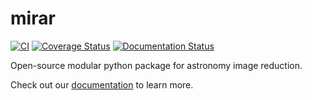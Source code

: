 # mirar

[![CI](https://github.com/winter-telescope/mirar/actions/workflows/continous_integration.yml/badge.svg)](https://github.com/winter-telescope/mirar/actions/workflows/continous_integration.yml)
[![Coverage Status](https://coveralls.io/repos/github/winter-telescope/mirar/badge.svg?branch=main)](https://coveralls.io/github/winter-telescope/mirar?branch=main)
[![Documentation Status](https://readthedocs.org/projects/mirar/badge/?version=latest)](https://mirar.readthedocs.io/en/latest/?badge=latest)

Open-source modular python package for astronomy image reduction.

Check out our [documentation](https://mirar.readthedocs.io/en/latest/?badge=latest) to learn more.
